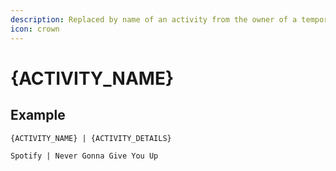 ```yaml
---
description: Replaced by name of an activity from the owner of a temporary channel.
icon: crown
---
```


# {ACTIVITY\_NAME}

## Example

```
{ACTIVITY_NAME} | {ACTIVITY_DETAILS}
```

```
Spotify | Never Gonna Give You Up
```

<figure><img src="../../.gitbook/assets/image (97).png" alt=""><figcaption></figcaption></figure>

